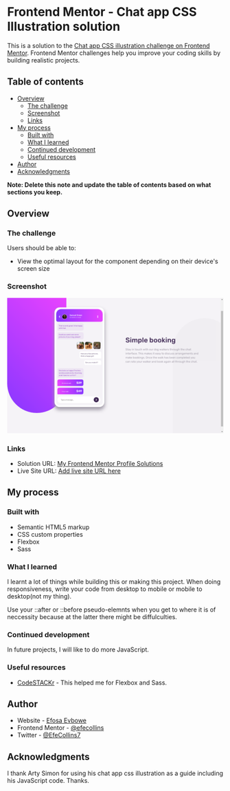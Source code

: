# Frontend Mentor - Chat app CSS Illustration solution

This is a solution to the [Chat app CSS illustration challenge on Frontend Mentor](https://www.frontendmentor.io/challenges/chat-app-css-illustration-O5auMkFqY). Frontend Mentor challenges help you improve your coding skills by building realistic projects. 

## Table of contents

- [Overview](#overview)
  - [The challenge](#the-challenge)
  - [Screenshot](#screenshot)
  - [Links](#links)
- [My process](#my-process)
  - [Built with](#built-with)
  - [What I learned](#what-i-learned)
  - [Continued development](#continued-development)
  - [Useful resources](#useful-resources)
- [Author](#author)
- [Acknowledgments](#acknowledgments)

**Note: Delete this note and update the table of contents based on what sections you keep.**

## Overview

### The challenge

Users should be able to:

- View the optimal layout for the component depending on their device's screen size

### Screenshot

![Screenshot of the completed project](dist/images/project-7.png)


### Links

- Solution URL: [My Frontend Mentor Profile Solutions](https://www.frontendmentor.io/profile/efecollins)
- Live Site URL: [Add live site URL here](https://efecollins.github.io/chat-app)

## My process

### Built with

- Semantic HTML5 markup
- CSS custom properties
- Flexbox
- Sass

### What I learned

I learnt a lot of things while building this or making this project. When doing responsiveness, write your code from desktop to mobile or mobile to desktop(not my thing).

Use your ::after or ::before pseudo-elemnts when you get to where it is of neccessity because at the latter there might be diffulculties.


### Continued development

In future projects, I will like to do more JavaScript.

### Useful resources

- [CodeSTACKr](https://www.codestackr.com) - This helped me for Flexbox and Sass.

## Author

- Website - [Efosa Evbowe](https://efecollins.github.io/new-pweb/dist)
- Frontend Mentor - [@efecollins](https://www.frontendmentor.io/profile/efecollins)
- Twitter - [@EfeCollins7](https://www.twitter.com/EfeCollins7)

## Acknowledgments

I thank Arty Simon for using his chat app css illustration as a guide including his JavaScript code. Thanks.
